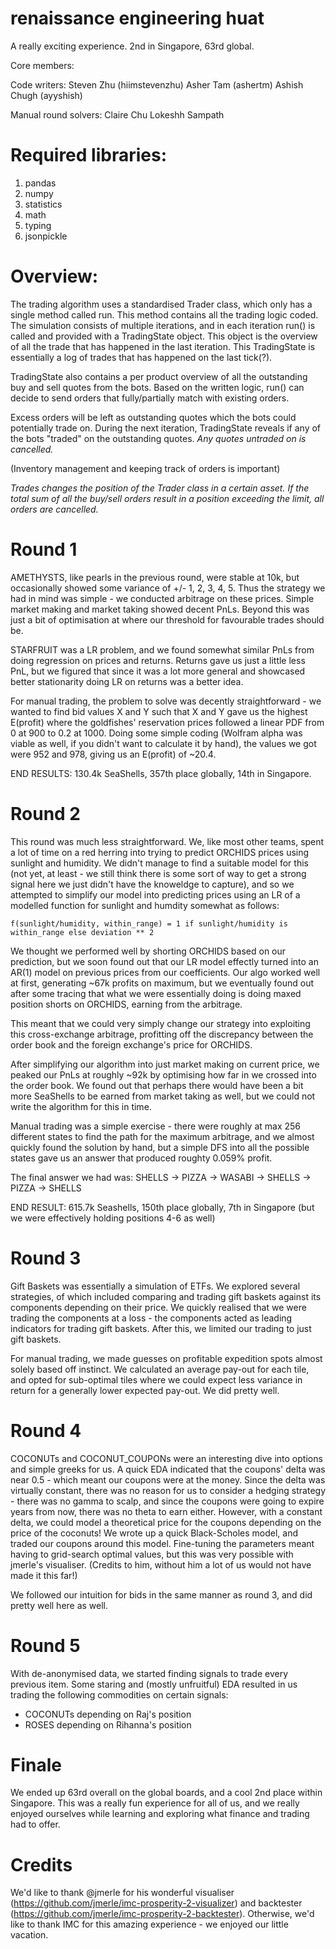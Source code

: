 # renaissance engineering huat

A really exciting experience. 2nd in Singapore, 63rd global.

Core members:

Code writers:
Steven Zhu (hiimstevenzhu)
Asher Tam (ashertm)
Ashish Chugh (ayyshish)

Manual round solvers:
Claire Chu
Lokeshh Sampath

# Required libraries:

1. pandas
2. numpy
3. statistics
4. math
5. typing
6. jsonpickle

# Overview:

The trading algorithm uses a standardised Trader class, which only has a single method called run. This method contains all the trading logic coded. The simulation consists of multiple iterations, and in each iteration run() is called and provided with a TradingState object. This object is the overview of all the trade that has happened in the last iteration. This TradingState is essentially a log of trades that has happened on the last tick(?).

TradingState also contains a per product overview of all the outstanding buy and sell quotes from the bots. Based on the written logic, run() can decide to send orders that fully/partially match with existing orders.

Excess orders will be left as outstanding quotes which the bots could potentially trade on. During the next iteration, TradingState reveals if any of the bots "traded" on the outstanding quotes. _Any quotes untraded on is cancelled._

(Inventory management and keeping track of orders is important)

_Trades changes the position of the Trader class in a certain asset. If the total sum of all the buy/sell orders result in a position exceeding the limit, all orders are cancelled._

# Round 1

AMETHYSTS, like pearls in the previous round, were stable at 10k, but occasionally showed some variance of +/- 1, 2, 3, 4, 5. Thus the strategy we had in mind was simple - we conducted arbitrage on these prices. Simple market making and market taking showed decent PnLs. Beyond this was just a bit of optimisation at where our threshold for favourable trades should be.

STARFRUIT was a LR problem, and we found somewhat similar PnLs from doing regression on prices and returns. Returns gave us just a little less PnL, but we figured that since it was a lot more general and showcased better stationarity doing LR on returns was a better idea.

For manual trading, the problem to solve was decently straightforward - we wanted to find bid values X and Y such that X and Y gave us the highest E(profit) where the goldfishes' reservation prices followed a linear PDF from 0 at 900 to 0.2 at 1000. Doing some simple coding (Wolfram alpha was viable as well, if you didn't want to calculate it by hand), the values we got were 952 and 978, giving us an E(profit) of ~20.4.

END RESULTS: 130.4k SeaShells, 357th place globally, 14th in Singapore.

# Round 2

This round was much less straightforward. We, like most other teams, spent a lot of time on a red herring into trying to predict ORCHIDS prices using sunlight and humidity. We didn't manage to find a suitable model for this (not yet, at least - we still think there is some sort of way to get a strong signal here we just didn't have the knoweldge to capture), and so we attempted to simplify our model into predicting prices using an LR of a modelled function for sunlight and humdity somewhat as follows:

    f(sunlight/humidity, within_range) = 1 if sunlight/humidity is within_range else deviation ** 2

We thought we performed well by shorting ORCHIDS based on our prediction, but we soon found out that our LR model effectly turned into an AR(1) model on previous prices from our coefficients. Our algo worked well at first, generating ~67k profits on maximum, but we eventually found out after some tracing that what we were essentially doing is doing maxed position shorts on ORCHIDS, earning from the arbitrage.

This meant that we could very simply change our strategy into exploiting this cross-exchange arbitrage, profitting off the discrepancy between the order book and the foreign exchange's price for ORCHIDS.

After simplifying our algorithm into just market making on current price, we peaked our PnLs at roughly ~92k by optimising how far in we crossed into the order book. We found out that perhaps there would have been a bit more SeaShells to be earned from market taking as well, but we could not write the algorithm for this in time.

Manual trading was a simple exercise - there were roughly at max 256 different states to find the path for the maximum arbitrage, and we almost quickly found the solution by hand, but a simple DFS into all the possible states gave us an answer that produced roughty 0.059% profit.

The final answer we had was: SHELLS -> PIZZA -> WASABI -> SHELLS -> PIZZA -> SHELLS

END RESULT: 615.7k Seashells, 150th place globally, 7th in Singapore (but we were effectively holding positions 4-6 as well)

# Round 3

Gift Baskets was essentially a simulation of ETFs. We explored several strategies, of which included comparing and trading gift baskets against its components depending on their price. We quickly realised that we were trading the components at a loss - the components acted as leading indicators for trading gift baskets. After this, we limited our trading to just gift baskets.

For manual trading, we made guesses on profitable expedition spots almost solely based off instinct. We calculated an average pay-out for each tile, and opted for sub-optimal tiles where we could expect less variance in return for a generally lower expected pay-out. We did pretty well.

# Round 4

COCONUTs and COCONUT_COUPONs were an interesting dive into options and simple greeks for us. A quick EDA indicated that the coupons' delta was near 0.5 - which meant our coupons were at the money. Since the delta was virtually constant, there was no reason for us to consider a hedging strategy - there was no gamma to scalp, and since the coupons were going to expire years from now, there was no theta to earn either. However, with a constant delta, we could model a theoretical price for the coupons depending on the price of the coconuts! We wrote up a quick Black-Scholes model, and traded our coupons around this model. Fine-tuning the parameters meant having to grid-search optimal values, but this was very possible with jmerle's visualiser. (Credits to him, without him a lot of us would not have made it this far!)

We followed our intuition for bids in the same manner as round 3, and did pretty well here as well.

# Round 5

With de-anonymised data, we started finding signals to trade every previous item. Some staring and (mostly unfruitful) EDA resulted in us trading the following commodities on certain signals:

- COCONUTs depending on Raj's position
- ROSES depending on Rihanna's position

# Finale

We ended up 63rd overall on the global boards, and a cool 2nd place within Singapore. This was a really fun experience for all of us, and we really enjoyed ourselves while learning and exploring what finance and trading had to offer.

# Credits

We'd like to thank @jmerle for his wonderful visualiser (https://github.com/jmerle/imc-prosperity-2-visualizer) and backtester (https://github.com/jmerle/imc-prosperity-2-backtester). Otherwise, we'd like to thank IMC for this amazing experience - we enjoyed our little vacation. 

  
